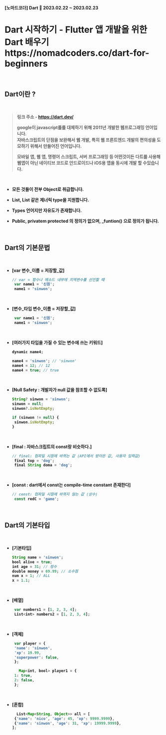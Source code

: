 <b>[노마드코더] Dart 📆 2023.02.22 ~ 2023.02.23


<h1> 
  Dart 시작하기 - Flutter 앱 개발을 위한 Dart 배우기
  </br>https://nomadcoders.co/dart-for-beginners
</h1>
  
</br>

## Dart이란 ? 

</br>

>
> 링크 주소 - https://dart.dev/
>
> google이 javascript를를 대체하기 위해 2011년 개발한 웹프로그래밍 언어입니다. </br>
>  자바스크립트의 단점을 보완해서 웹 개발, 특히 웹 프론트엔드 개발의 편의성을 도모하기 위해서 만들어진 언어입니다.  </br>
>  
> 모바일 앱, 웹 앱, 명령어 스크립트, 서버 프로그래밍 등 어떤것이든 다트를 사용해 웹앱이 아닌 네이티브 코드로 안드로이드나 iOS용 앱을 동시에 개발 할 수있습니다. </br>
> 

</br>

- 모든 것들이 전부 Object로 취급합니다.
- List<int>, List<dynamic> 같은 제너릭 type을 지원합니다.
- Types 언어지만 자유도가 존재합니다.
- Public, privatem protected 의 정의가 없으며, _funtion() 으로 정의가 됩니다.
  
  </br>
  
  
 ## Dart의 기본문법
  
  </br>
  
- [var 변수_이름 = 저장할_값]



   ```javascript
   // var = 함수나 메소드 내부에 지역변수를 선언할 때 
    var name1 = '신원';
    name1 = 'sinwon';
   ```
 
 </br>
 
- [변수_타입 변수_이름 = 저장할_값]


   ```javascript
    var name1 = '신원';
    name1 = 'sinwon';
   ```
       
</br>
 
- [여러가지 타입을 가질 수 있는 변수에 쓰는 키워드]


   ```javascript
   dynamic name4;

  name4 = 'sinwon'; // 'sinwon'
  name4 = 12; // 12
  name4 = true; // true
  ```
       
</br>
 
- [Null Safety : 개발자가 null 값을 참조할 수 없도록]


   ```javascript
  String? sinwon = 'sinwon';
  sinwon = null;
  sinwon?.isNotEmpty;

  if (sinwon != null) {
    sinwon.isNotEmpty;
  }
  ```
   
   
</br>
 
 
- [final : 자바스크립트의 const랑 비슷하다.]


   ```javascript
   // final: 컴파일 시점에 바뀌는 값 (API에서 받아온 값, 사용자 입력값)
    final top = 'dog';
    final String doma = 'dog';
    ```
       
</br>
       
- [const : dart에서 const는 compile-time constant 존재한다]


   ```javascript
   // const: 컴파일 시점에 바뀌지 않는 값 (상수)
    const redC = 'game';
   ```
 
 </br>
 
 
 ## Dart의 기본타입
 
   </br>
  
- [기본타입]


   ```javascript
  String name = 'sinwon';
  bool alive = true;
  int age = 31; // 정수
  double money = 69.99; // 소수점
  num x = 1; // ALL
  x = 1.1;
   ```
 
 </br>
 
 - [배열]


   ```javascript
    var numbers1 = [1, 2, 3, 4];
    List<int> numbers2 = [1, 2, 3, 4];
   ```
 
 </br>
 
- [객체]


   ```javascript
    var player = {
    'name': 'sinwon',
    'xp': 19.99,
    'superpower': false,
    };
  
      Map<int, bool> player1 = {
    1: true,
    2: false,
    };  
   ```
 
 </br>
 
- [혼합]


   ```javascript
     List<Map<String, Object>> all = [
    {'name': 'nico', 'age': 45, 'xp': 9999.9999},
    {'name': 'sinwon', 'age': 31, 'xp': 19999.9999},
  ];
   ```
